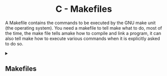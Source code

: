 <div>
<h1 align="center">C - Makefiles</h1>

A Makefile contains the commands to be executed by the GNU make unit (the operating system).
You need a makefile to tell make what to do, most of the time, the make file tells amake how to compile and link a program, it can also tell make how to execute various commands when it is explicitly asked to do so.
</div>

<details>
<summary><h2>Makefiles</h2></summary>

### comments

* # "comment"

# Rules
* Implicit Rules
Constitute the mechanism by which the unit indicates the unit make the destinations, the dependency lists and how to construct the destinations
* Implicit Rules
Implicit rules give general instructions that maque follows when it cannot find an explicit rule.
- A prerequisite is a file that is used as input to create the desatino, an object often relies on several file 

- The rule can have more than one command, either on the same line or each on its own line

# Makefile Basics
![image text](https://malithjayaweera.com/wp-content/uploads/2020/05/makefile_tutorial_1.jpg)

# Ordens 
Any valid operating system orders can be included, they are required as part of the rule

# Variables

we can simplify our make using variables by adding a list of file or any kind of value, the definition of variables are defined using '=' they can represent lists of files, compilation options, programs to execute, directories, etc, all kind of imaginable values.

It is standard practice that every Make has object variables called OBJs.

These variables can be taken by explicit requests in targets representing prerequisite recipes and other parts of the Make file (in other versions of Make they are called frames).

# Variables automáticas
'$@' and '$<' are one of the automatic variables to replace the source and destination filenames.

module '%' tells you to search for any prerequisite, e.g. '%.o' for all .o files, like * for all

</details>